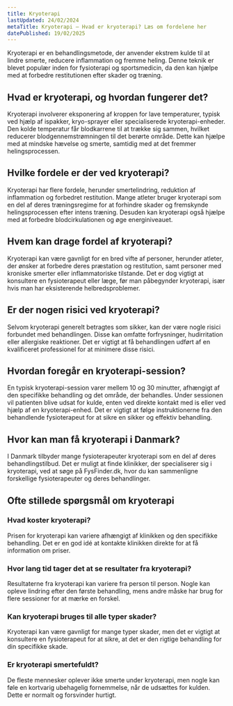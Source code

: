 ```yaml
---
title: Kryoterapi
lastUpdated: 24/02/2024
metaTitle: Kryoterapi – Hvad er kryoterapi? Læs om fordelene her
datePublished: 19/02/2025
---
```


Kryoterapi er en behandlingsmetode, der anvender ekstrem kulde til at lindre smerte, reducere inflammation og fremme heling. Denne teknik er blevet populær inden for fysioterapi og sportsmedicin, da den kan hjælpe med at forbedre restitutionen efter skader og træning.

## Hvad er kryoterapi, og hvordan fungerer det?

Kryoterapi involverer eksponering af kroppen for lave temperaturer, typisk ved hjælp af ispakker, kryo-sprayer eller specialiserede kryoterapi-enheder. Den kolde temperatur får blodkarrene til at trække sig sammen, hvilket reducerer blodgennemstrømningen til det berørte område. Dette kan hjælpe med at mindske hævelse og smerte, samtidig med at det fremmer helingsprocessen.

## Hvilke fordele er der ved kryoterapi?

Kryoterapi har flere fordele, herunder smertelindring, reduktion af inflammation og forbedret restitution. Mange atleter bruger kryoterapi som en del af deres træningsregime for at forhindre skader og fremskynde helingsprocessen efter intens træning. Desuden kan kryoterapi også hjælpe med at forbedre blodcirkulationen og øge energiniveauet.

## Hvem kan drage fordel af kryoterapi?

Kryoterapi kan være gavnligt for en bred vifte af personer, herunder atleter, der ønsker at forbedre deres præstation og restitution, samt personer med kroniske smerter eller inflammatoriske tilstande. Det er dog vigtigt at konsultere en fysioterapeut eller læge, før man påbegynder kryoterapi, især hvis man har eksisterende helbredsproblemer.

## Er der nogen risici ved kryoterapi?

Selvom kryoterapi generelt betragtes som sikker, kan der være nogle risici forbundet med behandlingen. Disse kan omfatte forfrysninger, hudirritation eller allergiske reaktioner. Det er vigtigt at få behandlingen udført af en kvalificeret professionel for at minimere disse risici.

## Hvordan foregår en kryoterapi-session?

En typisk kryoterapi-session varer mellem 10 og 30 minutter, afhængigt af den specifikke behandling og det område, der behandles. Under sessionen vil patienten blive udsat for kulde, enten ved direkte kontakt med is eller ved hjælp af en kryoterapi-enhed. Det er vigtigt at følge instruktionerne fra den behandlende fysioterapeut for at sikre en sikker og effektiv behandling.

## Hvor kan man få kryoterapi i Danmark?

I Danmark tilbyder mange fysioterapeuter kryoterapi som en del af deres behandlingstilbud. Det er muligt at finde klinikker, der specialiserer sig i kryoterapi, ved at søge på FysFinder.dk, hvor du kan sammenligne forskellige fysioterapeuter og deres behandlinger.

## Ofte stillede spørgsmål om kryoterapi

### Hvad koster kryoterapi?

Prisen for kryoterapi kan variere afhængigt af klinikken og den specifikke behandling. Det er en god idé at kontakte klinikken direkte for at få information om priser.

### Hvor lang tid tager det at se resultater fra kryoterapi?

Resultaterne fra kryoterapi kan variere fra person til person. Nogle kan opleve lindring efter den første behandling, mens andre måske har brug for flere sessioner for at mærke en forskel.

### Kan kryoterapi bruges til alle typer skader?

Kryoterapi kan være gavnligt for mange typer skader, men det er vigtigt at konsultere en fysioterapeut for at sikre, at det er den rigtige behandling for din specifikke skade.

### Er kryoterapi smertefuldt?

De fleste mennesker oplever ikke smerte under kryoterapi, men nogle kan føle en kortvarig ubehagelig fornemmelse, når de udsættes for kulden. Dette er normalt og forsvinder hurtigt.
